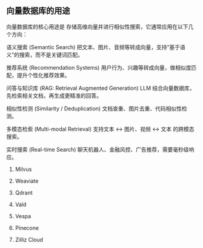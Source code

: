 ## 向量数据库的用途

向量数据库的核心用途是 存储高维向量并进行相似性搜索，它通常应用在以下几个方向：

语义搜索 (Semantic Search)
把文本、图片、音频等转成向量，支持“基于语义”的搜索，而不是关键词匹配。

推荐系统 (Recommendation Systems)
用户行为、兴趣等转成向量，做相似度匹配，提升个性化推荐效果。

问答与知识库 (RAG: Retrieval Augmented Generation)
LLM 结合向量数据库，先检索相关文档，再生成更精准的回答。

相似性检测 (Similarity / Deduplication)
文档查重、图片去重、代码相似性检测。

多模态检索 (Multi-modal Retrieval)
支持文本 ↔ 图片、视频 ↔ 文本 的跨模态搜索。

实时搜索 (Real-time Search)
聊天机器人、金融风控、广告推荐，需要毫秒级响应。

1. Milvus

2. Weaviate

3. Qdrant

4. Vald

5. Vespa

6. Pinecone

7. Zilliz Cloud

